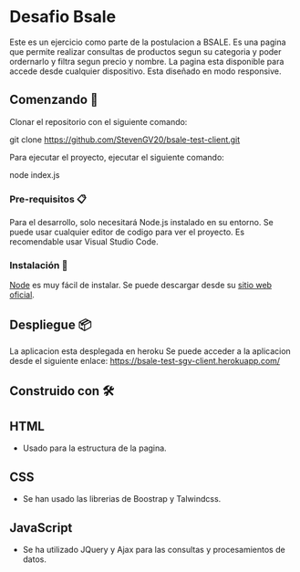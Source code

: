 # Desafio Bsale

Este es un ejercicio como parte de la postulacion a BSALE.
Es una pagina que permite realizar consultas de productos segun su categoria y poder ordernarlo y filtra segun precio y nombre.
La pagina esta disponible para accede desde cualquier dispositivo. Esta diseñado en modo responsive.

## Comenzando 🚀

Clonar el repositorio con el siguiente comando:

git clone https://github.com/StevenGV20/bsale-test-client.git

Para ejecutar el proyecto, ejecutar el siguiente comando:

node index.js

### Pre-requisitos 📋

Para el desarrollo, solo necesitará Node.js instalado en su entorno. Se puede usar cualquier editor de codigo para ver el proyecto.
Es recomendable usar Visual Studio Code.

### Instalación 🔧

[Node](http://nodejs.org/) es muy fácil de instalar. Se puede descargar desde su [sitio web oficial](https://nodejs.org/en/).

## Despliegue 📦

La aplicacion esta desplegada en heroku
Se puede acceder a la aplicacion desde el siguiente enlace: https://bsale-test-sgv-client.herokuapp.com/

## Construido con 🛠️

## HTML

- Usado para la estructura de la pagina.

## CSS

- Se han usado las librerias de Boostrap y Talwindcss.

## JavaScript

- Se ha utilizado JQuery y Ajax para las consultas y procesamientos de datos.
